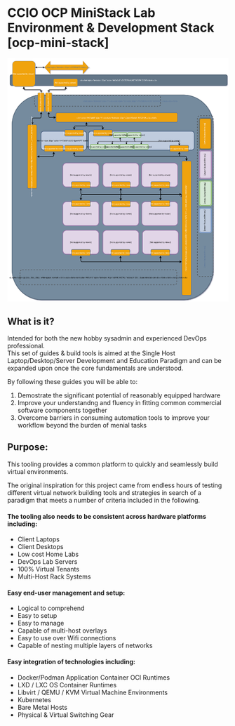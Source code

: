 # CCIO OCP MiniStack Lab Environment & Development Stack [ocp-mini-stack]   
![CCIO_OCP MiniStack Lab_Diagram](zweb/drawio/master-ocp-mini-stack.svg)

## What is it?
Intended for both the new hobby sysadmin and experienced DevOps professional.    
This set of guides & build tools is aimed at the Single Host Laptop/Desktop/Server Development and Education Paradigm and can be expanded upon once the core fundamentals are understood.    
    
By following these guides you will be able to:    
  1. Demostrate the significant potential of reasonably equipped hardware    
  2. Improve your understandng and fluency in fitting common commercial software components together    
  3. Overcome barriers in consuming automation tools to improve your workflow beyond the burden of menial tasks    
    

## Purpose:

This tooling provides a common platform to quickly and seamlessly build virtual environments.    
    
The original inspiration for this project came from endless hours of testing different 
virtual network building tools and strategies in search of a paradigm that meets a 
number of criteria included in the following.
    
#### The tooling also needs to be consistent across hardware platforms including:    
  + Client Laptops
  + Client Desktops
  + Low cost Home Labs
  + DevOps Lab Servers
  + 100% Virtual Tenants
  + Multi-Host Rack Systems
    
#### Easy end-user management and setup:    
  + Logical to comprehend
  + Easy to setup
  + Easy to manage
  + Capable of multi-host overlays
  + Easy to use over Wifi connections
  + Capable of nesting multiple layers of networks
    
#### Easy integration of technologies including:
  + Docker/Podman Application Container OCI Runtimes
  + LXD / LXC OS Container Runtimes
  + Libvirt / QEMU / KVM Virtual Machine Environments
  + Kubernetes
  + Bare Metal Hosts
  + Physical & Virtual Switching Gear
